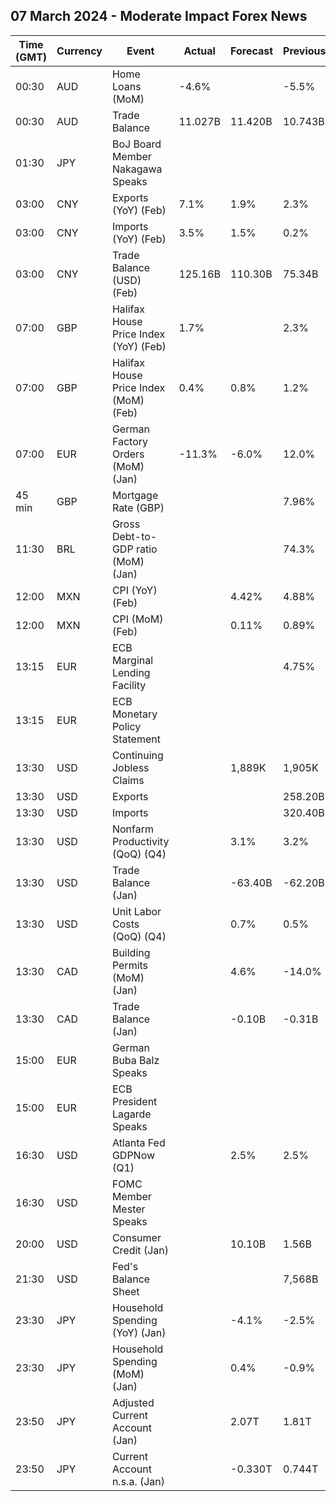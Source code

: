 ## 07 March 2024 - Moderate Impact Forex News

| Time (GMT) | Currency | Event | Actual | Forecast | Previous |
|------|----------|-------|--------|----------|----------|
| 00:30 | AUD | Home Loans (MoM) | -4.6% |  | -5.5% |
| 00:30 | AUD | Trade Balance | 11.027B | 11.420B | 10.743B |
| 01:30 | JPY | BoJ Board Member Nakagawa Speaks |  |  |  |
| 03:00 | CNY | Exports (YoY) (Feb) | 7.1% | 1.9% | 2.3% |
| 03:00 | CNY | Imports (YoY) (Feb) | 3.5% | 1.5% | 0.2% |
| 03:00 | CNY | Trade Balance (USD) (Feb) | 125.16B | 110.30B | 75.34B |
| 07:00 | GBP | Halifax House Price Index (YoY) (Feb) | 1.7% |  | 2.3% |
| 07:00 | GBP | Halifax House Price Index (MoM) (Feb) | 0.4% | 0.8% | 1.2% |
| 07:00 | EUR | German Factory Orders (MoM) (Jan) | -11.3% | -6.0% | 12.0% |
| 45 min | GBP | Mortgage Rate (GBP) |  |  | 7.96% |
| 11:30 | BRL | Gross Debt-to-GDP ratio (MoM) (Jan) |  |  | 74.3% |
| 12:00 | MXN | CPI (YoY) (Feb) |  | 4.42% | 4.88% |
| 12:00 | MXN | CPI (MoM) (Feb) |  | 0.11% | 0.89% |
| 13:15 | EUR | ECB Marginal Lending Facility |  |  | 4.75% |
| 13:15 | EUR | ECB Monetary Policy Statement |  |  |  |
| 13:30 | USD | Continuing Jobless Claims |  | 1,889K | 1,905K |
| 13:30 | USD | Exports |  |  | 258.20B |
| 13:30 | USD | Imports |  |  | 320.40B |
| 13:30 | USD | Nonfarm Productivity (QoQ) (Q4) |  | 3.1% | 3.2% |
| 13:30 | USD | Trade Balance (Jan) |  | -63.40B | -62.20B |
| 13:30 | USD | Unit Labor Costs (QoQ) (Q4) |  | 0.7% | 0.5% |
| 13:30 | CAD | Building Permits (MoM) (Jan) |  | 4.6% | -14.0% |
| 13:30 | CAD | Trade Balance (Jan) |  | -0.10B | -0.31B |
| 15:00 | EUR | German Buba Balz Speaks |  |  |  |
| 15:00 | EUR | ECB President Lagarde Speaks |  |  |  |
| 16:30 | USD | Atlanta Fed GDPNow (Q1) |  | 2.5% | 2.5% |
| 16:30 | USD | FOMC Member Mester Speaks |  |  |  |
| 20:00 | USD | Consumer Credit (Jan) |  | 10.10B | 1.56B |
| 21:30 | USD | Fed's Balance Sheet |  |  | 7,568B |
| 23:30 | JPY | Household Spending (YoY) (Jan) |  | -4.1% | -2.5% |
| 23:30 | JPY | Household Spending (MoM) (Jan) |  | 0.4% | -0.9% |
| 23:50 | JPY | Adjusted Current Account (Jan) |  | 2.07T | 1.81T |
| 23:50 | JPY | Current Account n.s.a. (Jan) |  | -0.330T | 0.744T |
